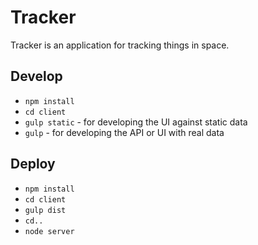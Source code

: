 # Tracker
Tracker is an application for tracking things in space.


## Develop
* `npm install`
* `cd client`
* `gulp static` - for developing the UI against static data
* `gulp` - for developing the API or UI with real data


## Deploy
* `npm install`
* `cd client`
* `gulp dist`
* `cd..`
* `node server`
